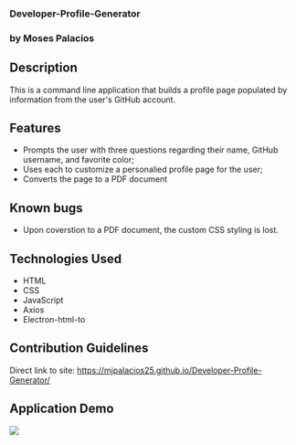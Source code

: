 ### Developer-Profile-Generator

### by Moses Palacios

## Description
This is a command line application that builds a profile page populated by information from the user's GitHub account. 

## Features

* Prompts the user with three questions regarding their name, GitHub username, and favorite color;
* Uses each to customize a personalied profile page for the user;
* Converts the page to a PDF document

## Known bugs

* Upon coverstion to a PDF document, the custom CSS styling is lost.

## Technologies Used

* HTML
* CSS
* JavaScript
* Axios
* Electron-html-to

## Contribution Guidelines
Direct link to site:
https://mjpalacios25.github.io/Developer-Profile-Generator/

## Application Demo

![](assets/Generator.gif)